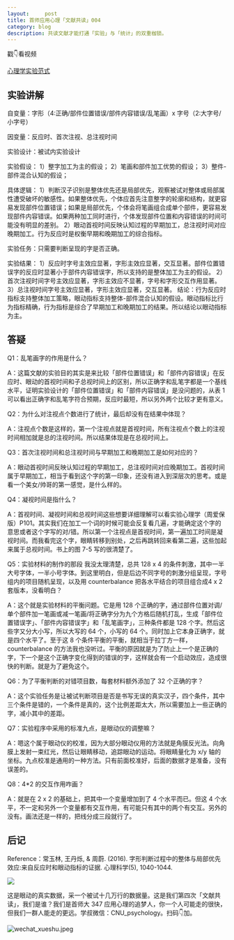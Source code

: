 ```yaml
---
layout:     post
title: 首师应用心理「文献共读」004
category: blog
description: 共读文献才能打通「实验」与「统计」的双重枷锁。
---
```


戳👇看视频

[心理学实验范式](http://1257355643.vod2.myqcloud.com/a589a973vodtranscq1257355643/e374ae9b5285890790428753299/v.f30.mp4)

## 实验讲解

自变量：字形（4:正确/部件位置错误/部件内容错误/乱笔画）x 字号（2:大字号/小字号）

因变量：反应时、首次注视、总注视时间

实验设计：被试内实验设计

实验假设：
1）整字加工为主的假设；
2）笔画和部件加工优势的假设；
3）整件-部件混合认知的假设；

具体逻辑：
1）判断汉子识别是整体优先还是局部优先，观察被试对整体或局部属性遭受破坏的敏感性。如果整体优先，个体应首先注意整字的轮廓和结构，就更容易发现部件位置错误；如果是局部优先，个体会将笔画组合成单个部件，更容易发现部件内容错误。如果两种加工同时进行，个体发现部件位置和内容错误的时间可能没有明显的差别。
2）眼动首视时间反映认知过程的早期加工，总注视时间对应晚期加工。行为反应时是权衡早期和晚期加工的综合指标。

实验任务：只需要判断呈现的字是否正确。

实验结果：
1）反应时字号主效应显著，字形主效应显著，交互显著。部件位置错误字的反应时显著小于部件内容错误字，所以支持的是整体加工为主的假设。
2）首次注视时间字号主效应显著，字形主效应不显著，字号和字形交互作用显著。
3）总注视时间字号主效应显著，字形主效应显著，交互显著。
结论：行为反应时指标支持整体加工策略，眼动指标支持整体-部件混合认知的假设。眼动指标比行为指标精确，行为指标是综合了早期加工和晚期加工的结果。所以结论以眼动指标为主。

## 答疑
Q1：乱笔画字的作用是什么？

A：这篇文献的实验目的其实是来比较「部件位置错误」和「部件内容错误」在反应时、眼动的首视时间和子总视时间上的区别，所以正确字和乱笔字都是一个基线水平，证明实验设计的「部件位置错误」和「部件内容错误」是没问题的，从表 1 可以看出正确字和乱笔字符合预期，反应时最短，所以另外两个比较才更有意义。

Q2：为什么对注视点个数进行了统计，最后却没有在结果中体现？

A：注视点个数是这样的，第一个注视点就是首视时间，所有注视点个数上的注视时间相加就是总的注视时间。所以结果体现是在总视时间上。

Q3：首次注视时间和总注视时间与早期加工和晚期加工是如何对应的？

A：眼动首视时间反映认知过程的早期加工，总注视时间对应晚期加工。首视时间属于早期加工，相当于看到这个字的第一印象，还没有进入到深层次的思考。或是看一个美女/帅哥的第一感觉，是什么样的。

Q4：凝视时间是指什么？

A：首视时间、凝视时间和总视时间这些想要详细理解可以看实验心理学（周爱保版）P101。其实我们在加工一个词的时候可能会反复看几遍，才能确定这个字的意思或者这个字写的对/错。所以第一个注视点是首视时间，第一遍加工时间是凝视时间。而我看完这个字，眼睛转移到别处，之后再跳转回来看第二遍，这些加起来属于总视时间。书上的图 7-5 写的很清楚了。

Q5：实验材料的制作的那段 我没太理清楚，总共 128 x 4 的条件刺激，其中一半大号字体，一半小号字体。到这里明白，但是后边不同字号的刺激分组呈现，字号组内的项目随机呈现，以及用 counterbalance 把各水平结合的项目组合成4 x 2套版本，没看明白？

A：这个就是实验材料的平衡问题。它是用 128 个正确的字，通过部件位置对调/单个部件加一笔画或减一笔画/将正确字分为九个方格后随机打乱，生成「部件位置错误字」、「部件内容错误字」和「乱笔画字」，三种条件都是 128 个字。然后这些字又分大小写，所以大写的 64 个，小写的 64 个。同时加上它本身正确字，就是四个水平了。至于这 8 个条件平衡的平衡，就相当于拉丁方一样，counterbalance 的方法我也没听过。平衡的原因就是为了防止上一个是正确的字，下一个是这个正确字变化得到的错误的字，这样就会有一个启动效应，造成很快的判断。就是为了避免这个。

Q6：为了平衡判断的对错项目数，每套材料额外添加了 32 个正确的字？

A：这个实验任务是让被试判断项目是否是书写无误的真实汉子，四个条件，其中三个条件是错的，一个条件是真的，这个比例差距太大，所以需要加上一些正确的字，减小其中的差距。

Q7：实验程序中采用的标准九点，是眼动仪的调整嘛？

A：嗯这个属于眼动仪的校准，因为大部分眼动仪用的方法就是角膜反光法。向角膜上发射一束红光，然后让眼睛移动，追踪眼动的运动。将眼睛量化为 x/y 轴的坐标。九点校准是通用的一种方法。只有前面校准好，后面的数据才是准备，没有误差的。

Q8：4*2 的交互作用咋画？

A：就是在 2 x 2 的基础上，把其中一个变量增加到了 4 个水平而已。但这 4 个水平，不一定和另外一个变量都有交互作用，有可能只有其中的两个有交互。另外的没有。画法还是一样的，把线分成三段就行了。

## 后记

Reference：常玉林, 王丹烁, & 周蔚. (2016). 字形判断过程中的整体与局部优先效应:来自反应时和眼动指标的证据. 心理科学(5), 1040-1044.

![](https://cnu347-1257355643.cos.ap-beijing.myqcloud.com/CNU347/eye_data.png)

这是眼动的真实数据，采一个被试十几万行的数据量。这是我们第四次「文献共读」，我们是谁？我们是首师大 347 应用心理的追梦人，你一个人可能走的很快，但我们一群人能走的更远。学叔微信：CNU_psychology。扫码👇加。

![wechat_xueshu.jpeg](https://image.cnu347.com/WechatQRCode-240629.jpg)

